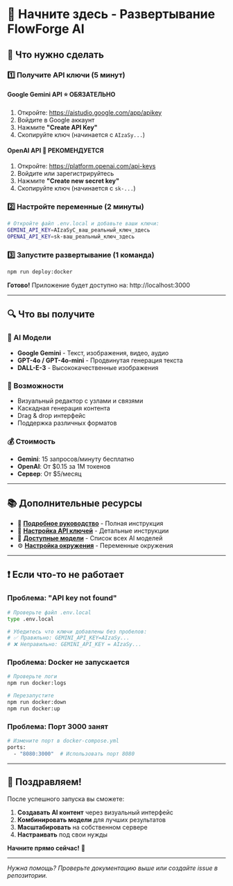 # 🚀 Начните здесь - Развертывание FlowForge AI

## 🎯 Что нужно сделать

### 1️⃣ Получите API ключи (5 минут)

#### Google Gemini API ⭐ ОБЯЗАТЕЛЬНО
1. Откройте: https://aistudio.google.com/app/apikey
2. Войдите в Google аккаунт
3. Нажмите **"Create API Key"**
4. Скопируйте ключ (начинается с `AIzaSy...`)

#### OpenAI API 🤖 РЕКОМЕНДУЕТСЯ
1. Откройте: https://platform.openai.com/api-keys
2. Войдите или зарегистрируйтесь
3. Нажмите **"Create new secret key"**
4. Скопируйте ключ (начинается с `sk-...`)

### 2️⃣ Настройте переменные (2 минуты)

```bash
# Откройте файл .env.local и добавьте ваши ключи:
GEMINI_API_KEY=AIzaSyC_ваш_реальный_ключ_здесь
OPENAI_API_KEY=sk-ваш_реальный_ключ_здесь
```

### 3️⃣ Запустите развертывание (1 команда)

```bash
npm run deploy:docker
```

**Готово!** Приложение будет доступно на: http://localhost:3000

---

## 🔍 Что вы получите

### 🤖 AI Модели
- **Google Gemini** - Текст, изображения, видео, аудио
- **GPT-4o / GPT-4o-mini** - Продвинутая генерация текста
- **DALL-E-3** - Высококачественные изображения

### 🎨 Возможности
- Визуальный редактор с узлами и связями
- Каскадная генерация контента
- Drag & drop интерфейс
- Поддержка различных форматов

### 💰 Стоимость
- **Gemini**: 15 запросов/минуту бесплатно
- **OpenAI**: От $0.15 за 1M токенов
- **Сервер**: От $5/месяц

---

## 📚 Дополнительные ресурсы

- 📖 **[Подробное руководство](./DOCKER_DEPLOYMENT_GUIDE.md)** - Полная инструкция
- 🔑 **[Настройка API ключей](./API_KEYS_SETUP.md)** - Детальные инструкции
- 🤖 **[Доступные модели](./AI_MODELS.md)** - Список всех AI моделей
- ⚙️ **[Настройка окружения](./SETUP_ENV.md)** - Переменные окружения

---

## ❗ Если что-то не работает

### Проблема: "API key not found"
```bash
# Проверьте файл .env.local
type .env.local

# Убедитесь что ключи добавлены без пробелов:
# ✅ Правильно: GEMINI_API_KEY=AIzaSy...
# ❌ Неправильно: GEMINI_API_KEY = AIzaSy...
```

### Проблема: Docker не запускается
```bash
# Проверьте логи
npm run docker:logs

# Перезапустите
npm run docker:down
npm run docker:up
```

### Проблема: Порт 3000 занят
```bash
# Измените порт в docker-compose.yml
ports:
  - "8080:3000"  # Использовать порт 8080
```

---

## 🎉 Поздравляем!

После успешного запуска вы сможете:

1. **Создавать AI контент** через визуальный интерфейс
2. **Комбинировать модели** для лучших результатов
3. **Масштабировать** на собственном сервере
4. **Настраивать** под свои нужды

**Начните прямо сейчас!** 🚀

---

*Нужна помощь? Проверьте документацию выше или создайте issue в репозитории.*
